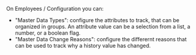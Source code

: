 On Employees / Configuration you can:

- "Master Data Types": configure the attributes to track, that can be
  organized in groups. An attribute value can be a selection from a
  list, a number, or a boolean flag.
- "Master Data Change Reasons": configure the differernt reasons that
  can be used to track why a history value has changed.
